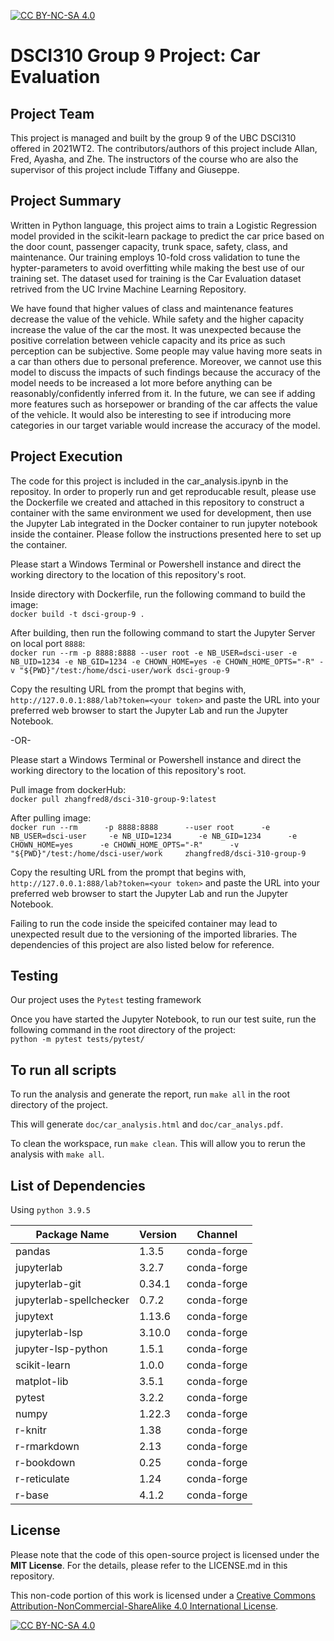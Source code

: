 [![CC BY-NC-SA 4.0][cc-by-nc-sa-shield]][cc-by-nc-sa]

# DSCI310 Group 9 Project: Car Evaluation

## Project Team
This project is managed and built by the group 9 of the UBC DSCI310 offered in 2021WT2. The contributors/authors of this project include Allan, Fred, Ayasha, and Zhe. The instructors of the course who are also the supervisor of this project include Tiffany and Giuseppe.

## Project Summary
Written in Python language, this project aims to train a Logistic Regression model provided in the scikit-learn package to predict the car price based on the door count, passenger capacity, trunk space, safety, class, and maintenance. Our training employs 10-fold cross validation to tune the hypter-parameters to avoid overfitting while making the best use of our training set. The dataset used for training is the Car Evaluation dataset retrived from the UC Irvine Machine Learning Repository. 

We have found that higher values of class and maintenance features decrease the value of the vehicle. While safety and the higher capacity increase the value of the car the most. It was unexpected because the positive correlation between vehicle capacity and its price as such perception can be subjective. Some people may value having more seats in a car than others due to personal preference. Moreover, we cannot use this model to discuss 
the impacts of such findings because the accuracy of the model needs to be increased a lot more before anything can be reasonably/confidently inferred 
from it. In the future, we can see if adding more features such as horsepower or branding of the car affects the value of the vehicle. It would also be 
interesting to see if introducing more categories in our target variable would increase the accuracy of the model.

## Project Execution
The code for this project is included in the car_analysis.ipynb in the repositoy. In order to properly run and get reproducable result, please use the Dockerfile we created and attached in this repository to construct a container with the same environment we used for development, then use the Jupyter Lab integrated in the Docker container to run jupyter notebook inside the container. Please follow the instructions presented here to set up the container.

Please start a Windows Terminal or Powershell instance and direct the working directory to the location of this repository's root.

Inside directory with Dockerfile, run the following command to build the image:  
`docker build -t dsci-group-9 .`  

After building, then run the following command to start the Jupyter Server on local port `8888`:  
`docker run --rm -p 8888:8888 --user root -e NB_USER=dsci-user -e NB_UID=1234 -e NB_GID=1234 -e CHOWN_HOME=yes -e CHOWN_HOME_OPTS="-R" -v "${PWD}"/test:/home/dsci-user/work dsci-group-9`

Copy the resulting URL from the prompt that begins with,
`http://127.0.0.1:888/lab?token=<your token>`
and paste the URL into your preferred web browser to start the Jupyter Lab and run the Jupyter Notebook.

-OR-  

Please start a Windows Terminal or Powershell instance and direct the working directory to the location of this repository's root.

Pull image from dockerHub:  
`docker pull zhangfred8/dsci-310-group-9:latest`  

After pulling image:  
`docker run --rm      -p 8888:8888      --user root      -e NB_USER=dsci-user     -e NB_UID=1234      -e NB_GID=1234      -e CHOWN_HOME=yes      -e CHOWN_HOME_OPTS="-R"      -v "${PWD}"/test:/home/dsci-user/work     zhangfred8/dsci-310-group-9`

Copy the resulting URL from the prompt that begins with,
`http://127.0.0.1:888/lab?token=<your token>`
and paste the URL into your preferred web browser to start the Jupyter Lab and run the Jupyter Notebook.


Failing to run the code inside the speicifed container may lead to unexpected result due to the versioning of the imported libraries. The dependencies of this project are also listed below for reference. 

## Testing
Our project uses the `Pytest` testing framework

Once you have started the Jupyter Notebook, to run our test suite, 
run the following command in the root directory of the project:  
`python -m pytest tests/pytest/`

## To run all scripts
To run the analysis and generate the report, run `make all` in the root directory of the project.

This will generate `doc/car_analysis.html` and `doc/car_analys.pdf`.

To clean the workspace, run `make clean`. This will allow you to rerun the analysis with `make all`.

## List of Dependencies
Using `python 3.9.5`

Package Name              | Version     | Channel
--------------------------|-------------|----------
pandas                    | 1.3.5       | conda-forge
jupyterlab                | 3.2.7       | conda-forge
jupyterlab-git            | 0.34.1      | conda-forge
jupyterlab-spellchecker   | 0.7.2       | conda-forge
jupytext                  | 1.13.6      | conda-forge
jupyterlab-lsp            | 3.10.0      | conda-forge
jupyter-lsp-python        | 1.5.1       | conda-forge
scikit-learn              | 1.0.0       | conda-forge
matplot-lib               | 3.5.1       | conda-forge
pytest                    | 3.2.2       | conda-forge
numpy                     | 1.22.3      | conda-forge
r-knitr                   | 1.38        | conda-forge
r-rmarkdown               | 2.13        | conda-forge
r-bookdown                | 0.25        | conda-forge
r-reticulate              | 1.24        | conda-forge
r-base                    | 4.1.2       | conda-forge

## License
Please note that the code of this open-source project is licensed under the **MIT License**. For the details, please refer to the LICENSE.md in this repository.

This non-code portion of this work is licensed under a
[Creative Commons Attribution-NonCommercial-ShareAlike 4.0 International License][cc-by-nc-sa].

[![CC BY-NC-SA 4.0][cc-by-nc-sa-image]][cc-by-nc-sa]

[cc-by-nc-sa]: http://creativecommons.org/licenses/by-nc-sa/4.0/
[cc-by-nc-sa-image]: https://licensebuttons.net/l/by-nc-sa/4.0/88x31.png
[cc-by-nc-sa-shield]: https://img.shields.io/badge/License-CC%20BY--NC--SA%204.0-lightgrey.svg

